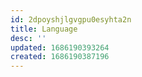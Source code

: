 ```yaml
---
id: 2dpoyshjlgvgpu0esyhta2n
title: Language
desc: ''
updated: 1686190393264
created: 1686190387196
---
```


